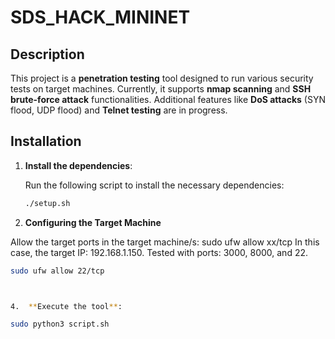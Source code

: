 # SDS_HACK_MININET

## Description

This project is a **penetration testing** tool designed to run various security tests on target machines. Currently, it supports **nmap scanning** and **SSH brute-force attack** functionalities. Additional features like **DoS attacks** (SYN flood, UDP flood) and **Telnet testing** are in progress.

## Installation

1. **Install the dependencies**:

   Run the following script to install the necessary dependencies:

   ```bash
   ./setup.sh


2.  **Configuring the Target Machine**

Allow the target ports in the target machine/s: sudo ufw allow xx/tcp 
In this case, the target IP: 192.168.1.150.
Tested with ports: 3000, 8000, and 22.

   ```bash
   sudo ufw allow 22/tcp



4.  **Execute the tool**:

  sudo python3 script.sh






